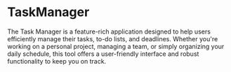 # TaskManager
The Task Manager is a feature-rich application designed to help users efficiently manage their tasks, to-do lists, and deadlines. Whether you're working on a personal project, managing a team, or simply organizing your daily schedule, this tool offers a user-friendly interface and robust functionality to keep you on track. 
